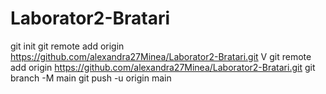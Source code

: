 # Laborator2-Bratari
git init
git remote add origin https://github.com/alexandra27Minea/Laborator2-Bratari.git
V
git remote add origin https://github.com/alexandra27Minea/Laborator2-Bratari.git
git branch -M main
git push -u origin main


